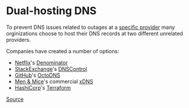 Dual-hosting DNS
================

To prevent DNS issues related to outages at a [specific provider](https://en.wikipedia.org/wiki/2016_Dyn_cyberattack) 
many orginizations choose to host their DNS records at two different unrelated providers.

Companies have created a number of options:
- [Netflix](https://medium.com/netflix-techblog/active-active-for-multi-regional-resiliency-c47719f6685b)'s [Denominator](https://github.com/Netflix/denominator)
- [StackExchange](https://blog.serverfault.com/2017/04/11/introducing-dnscontrol-dns-as-code-has-arrived/)'s [DNSControl](https://github.com/StackExchange/dnscontrol)
- [GitHub](https://githubengineering.com/enabling-split-authority-dns-with-octodns/)'s [OctoDNS](https://github.com/github/octodns)
- [Men & Mice](http://info.menandmice.com/blog/secure-your-dns-across-multiple-dns-service-platforms-with-men-mice-xdns-redundancy)'s commercial [xDNS](https://www.menandmice.com/wp-content/uploads/2017/06/Menandxdns-2.pdf)
- [HashiCorp](https://www.hashicorp.com/blog/terraform-announcement)'s [Terraform](https://github.com/hashicorp/terraform)



[Source](https://stackoverflow.com/a/47123907/429544)
